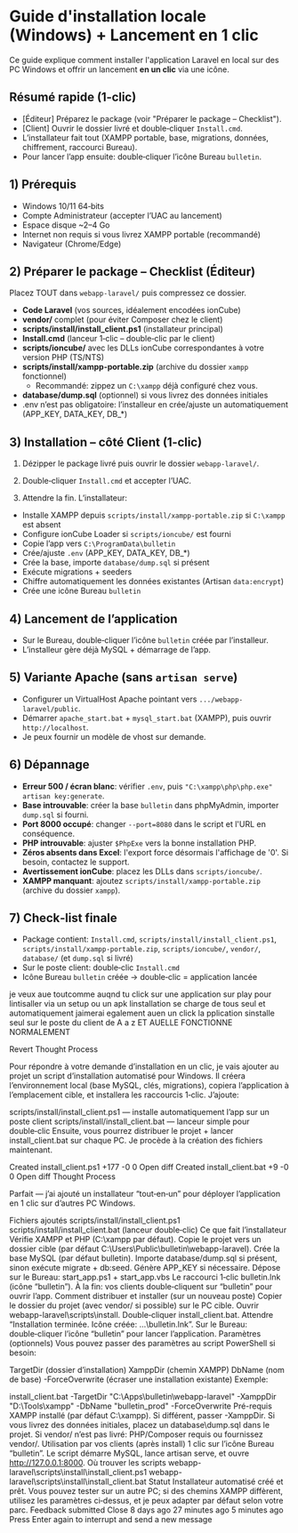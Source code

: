 # Guide d'installation locale (Windows) + Lancement en 1 clic

Ce guide explique comment installer l'application Laravel en local sur des PC Windows et offrir un lancement **en un clic** via une icône.

## Résumé rapide (1‑clic)
- \[Éditeur\] Préparez le package (voir "Préparer le package – Checklist").
- \[Client\] Ouvrir le dossier livré et double‑cliquer `Install.cmd`.
- L’installateur fait tout (XAMPP portable, base, migrations, données, chiffrement, raccourci Bureau).
- Pour lancer l’app ensuite: double‑cliquer l’icône Bureau `bulletin`.

## 1) Prérequis
- Windows 10/11 64‑bits
- Compte Administrateur (accepter l’UAC au lancement)
- Espace disque ~2–4 Go
- Internet non requis si vous livrez XAMPP portable (recommandé)
- Navigateur (Chrome/Edge)

## 2) Préparer le package – Checklist (Éditeur)
Placez TOUT dans `webapp-laravel/` puis compressez ce dossier.

- __Code Laravel__ (vos sources, idéalement encodées ionCube)
- __vendor/__ complet (pour éviter Composer chez le client)
- __scripts/install/install_client.ps1__ (installateur principal)
- __Install.cmd__ (lanceur 1‑clic – double‑clic par le client)
- __scripts/ioncube/__ avec les DLLs ionCube correspondantes à votre version PHP (TS/NTS)
- __scripts/install/xampp-portable.zip__ (archive du dossier `xampp` fonctionnel)
  - Recommandé: zippez un `C:\xampp` déjà configuré chez vous.
- __database/dump.sql__ (optionnel) si vous livrez des données initiales
- .env n’est pas obligatoire: l’installeur en crée/ajuste un automatiquement (APP_KEY, DATA_KEY, DB_*)

## 3) Installation – côté Client (1‑clic)
1) Dézipper le package livré puis ouvrir le dossier `webapp-laravel/`.

2) Double‑cliquer `Install.cmd` et accepter l’UAC.

3) Attendre la fin. L’installateur:
- Installe XAMPP depuis `scripts/install/xampp-portable.zip` si `C:\xampp` est absent
- Configure ionCube Loader si `scripts/ioncube/` est fourni
- Copie l’app vers `C:\ProgramData\bulletin`
- Crée/ajuste `.env` (APP_KEY, DATA_KEY, DB_*)
- Crée la base, importe `database/dump.sql` si présent
- Exécute migrations + seeders
- Chiffre automatiquement les données existantes (Artisan `data:encrypt`)
- Crée une icône Bureau `bulletin`

## 4) Lancement de l’application
- Sur le Bureau, double‑cliquer l’icône `bulletin` créée par l’installeur.
- L’installeur gère déjà MySQL + démarrage de l’app.

## 5) Variante Apache (sans `artisan serve`)
- Configurer un VirtualHost Apache pointant vers `.../webapp-laravel/public`.
- Démarrer `apache_start.bat` + `mysql_start.bat` (XAMPP), puis ouvrir `http://localhost`.
- Je peux fournir un modèle de vhost sur demande.

## 6) Dépannage
- **Erreur 500 / écran blanc**: vérifier `.env`, puis `"C:\xampp\php\php.exe" artisan key:generate`.
- **Base introuvable**: créer la base `bulletin` dans phpMyAdmin, importer `dump.sql` si fourni.
- **Port 8000 occupé**: changer `--port=8080` dans le script et l'URL en conséquence.
- **PHP introuvable**: ajuster `$PhpExe` vers la bonne installation PHP.
- **Zéros absents dans Excel**: l'export force désormais l'affichage de '0'. Si besoin, contactez le support.
- **Avertissement ionCube**: placez les DLLs dans `scripts/ioncube/`.
- **XAMPP manquant**: ajoutez `scripts/install/xampp-portable.zip` (archive du dossier `xampp`).

## 7) Check‑list finale
- Package contient: `Install.cmd`, `scripts/install/install_client.ps1`, `scripts/install/xampp-portable.zip`, `scripts/ioncube/`, `vendor/`, `database/` (et `dump.sql` si livré)
- Sur le poste client: double‑clic `Install.cmd`
- Icône Bureau `bulletin` créée → double‑clic = application lancée

je veux aue toutcomme auqnd tu click sur une application sur play pour lintisaller via un setup ou un apk linstallation se charge de tous seul et automatiquement jaimerai egalement auen un click la pplication sinstalle seul sur le poste du client de A a z ET AUELLE FONCTIONNE NORMALEMENT 

Revert
Thought Process








Pour répondre à votre demande d’installation en un clic, je vais ajouter au projet un script d’installation automatisé pour Windows. Il créera l’environnement local (base MySQL, clés, migrations), copiera l’application à l’emplacement cible, et installera les raccourcis 1‑clic. J’ajoute:

scripts/install/install_client.ps1 — installe automatiquement l’app sur un poste client
scripts/install/install_client.bat — lanceur simple pour double‑clic
Ensuite, vous pourrez distribuer le projet + lancer install_client.bat sur chaque PC. Je procède à la création des fichiers maintenant.

Created
install_client.ps1
+177
-0
 0
Open diff
Created
install_client.bat
+9
-0
 0
Open diff
Thought Process


Parfait — j’ai ajouté un installateur “tout‑en‑un” pour déployer l’application en 1 clic sur d’autres PC Windows.

Fichiers ajoutés
scripts/install/install_client.ps1
scripts/install/install_client.bat
 (lanceur double‑clic)
Ce que fait l’installateur
Vérifie XAMPP et PHP (C:\xampp par défaut).
Copie le projet vers un dossier cible (par défaut C:\Users\Public\bulletin\webapp-laravel).
Crée la base MySQL (par défaut bulletin).
Importe database/dump.sql si présent, sinon exécute migrate + db:seed.
Génère APP_KEY si nécessaire.
Dépose sur le Bureau:
start_app.ps1 + start_app.vbs
Le raccourci 1‑clic bulletin.lnk (icône “bulletin”).
À la fin: vos clients double‑cliquent sur “bulletin” pour ouvrir l’app.
Comment distribuer et installer (sur un nouveau poste)
Copier le dossier du projet (avec vendor/ si possible) sur le PC cible.
Ouvrir webapp-laravel\scripts\install\.
Double‑cliquer install_client.bat.
Attendre “Installation terminée. Icône créée: …\bulletin.lnk”.
Sur le Bureau: double‑cliquer l’icône “bulletin” pour lancer l’application.
Paramètres (optionnels)
Vous pouvez passer des paramètres au script PowerShell si besoin:

TargetDir (dossier d’installation)
XamppDir (chemin XAMPP)
DbName (nom de base)
-ForceOverwrite (écraser une installation existante)
Exemple:

install_client.bat -TargetDir "C:\Apps\bulletin\webapp-laravel" -XamppDir "D:\Tools\xampp" -DbName "bulletin_prod" -ForceOverwrite
Pré-requis
XAMPP installé (par défaut C:\xampp). Si différent, passer -XamppDir.
Si vous livrez des données initiales, placez un database\dump.sql dans le projet.
Si vendor/ n’est pas livré: PHP/Composer requis ou fournissez vendor/.
Utilisation par vos clients (après install)
1 clic sur l’icône Bureau “bulletin”.
Le script démarre MySQL, lance artisan serve, et ouvre http://127.0.0.1:8000.
Où trouver les scripts
webapp-laravel\scripts\install\install_client.ps1
webapp-laravel\scripts\install\install_client.bat
Statut
Installateur automatisé créé et prêt. Vous pouvez tester sur un autre PC; si des chemins XAMPP diffèrent, utilisez les paramètres ci‑dessus, et je peux adapter par défaut selon votre parc.
Feedback submitted
Close
8 days ago
27 minutes ago
5 minutes ago
Press Enter again to interrupt and send a new message
